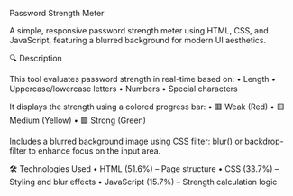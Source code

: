 Password Strength Meter

A simple, responsive password strength meter using HTML, CSS, and JavaScript, featuring a blurred background for modern UI aesthetics.

🔍 Description

This tool evaluates password strength in real-time based on:
	•	Length
	•	Uppercase/lowercase letters
	•	Numbers
	•	Special characters

It displays the strength using a colored progress bar:
	•	🟥 Weak (Red)
	•	🟨 Medium (Yellow)
	•	🟩 Strong (Green)

Includes a blurred background image using CSS filter: blur() or backdrop-filter to enhance focus on the input area.

🛠 Technologies Used
	•	HTML (51.6%) – Page structure
	•	CSS (33.7%) – Styling and blur effects
	•	JavaScript (15.7%) – Strength calculation logic
